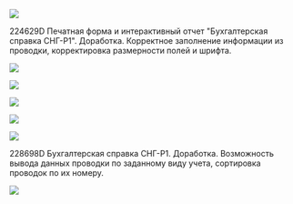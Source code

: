 ![](Telegram_I8F8GETBKn.png)

224629D Печатная форма и интерактивный отчет "Бухгалтерская справка СНГ-Р1". Доработка. Корректное заполнение информации из проводки, корректировка размерности полей и шрифта.


![](1%201.png)

![](2%201.png)

![](3%201.png)

![](4.png)

![](5.png)

228698D Бухгалтерская справка СНГ-Р1. Доработка. Возможность вывода данных проводки по заданному виду учета, сортировка проводок по их номеру.

![](msedge_m3wmNPAT4g.png)

